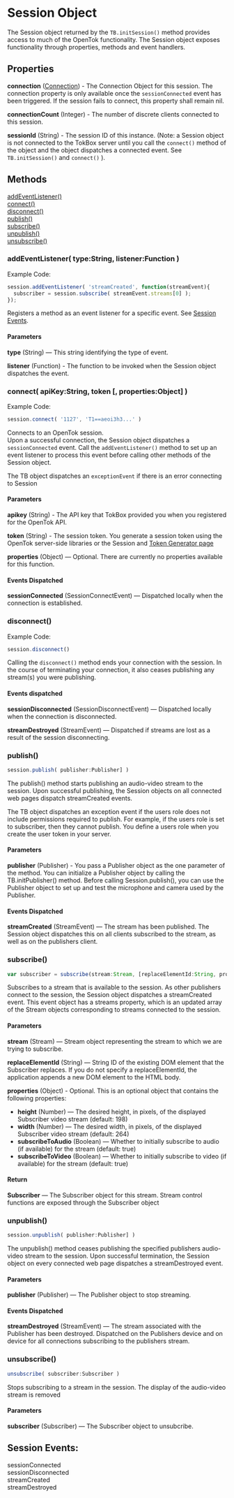 # Session Object

The Session object returned by the `TB.initSession()` method provides access to much of the OpenTok functionality. The Session object exposes functionality through properties, methods and event handlers.

## Properties

**connection** ([Connection](connection.md)) - The Connection Object for this session. The connection property is only available once the `sessionConnected` event has been triggered. If the session fails to connect, this property shall remain nil.

**connectionCount** (Integer) - The number of discrete clients connected to this session. 

**sessionId** (String) - The session ID of this instance. (Note: a Session object is not connected to the TokBox server until you call the `connect()` method of the object and the object dispatches a connected event. See `TB.initSession()` and `connect()` ).


## Methods

[addEventListener()](#addEventListener)  
[connect()](#connect)  
[disconnect()](#disconnect)  
[publish()](#publish)  
[subscribe()](#subscribe)  
[unpublish()](#unpublish)  
[unsubscribe()](#unsubscribe)  


<a name="addEventListener"></a>
### addEventListener( type:String, listener:Function )

Example Code:  
```javascript
session.addEventListener( 'streamCreated', function(streamEvent){
  subscriber = session.subscribe( streamEvent.streams[0] );
});
```

Registers a method as an event listener for a specific event. See [Session Events](sessionEvents.md).

#### Parameters

**type** (String) — This string identifying the type of event. 

**listener** (Function) - The function to be invoked when the Session object dispatches the event. 


<a name="connect"></a>
### connect( apiKey:String, token [, properties:Object] )

Example Code:  
```javascript
session.connect( '1127', 'T1==aeoi3h3...' )
```

Connects to an OpenTok session.  
Upon a successful connection, the Session object dispatches a `sessionConnected` event. Call the `addEventListener()` method to set up an event listener to process this event before calling other methods of the Session object.

The TB object dispatches an `exceptionEvent` if there is an error connecting to Session

#### Parameters

**apikey** (String) - The API key that TokBox provided you when you registered for the OpenTok API.

**token** (String) - The session token. You generate a session token using the OpenTok server-side libraries or the Session and [Token Generator page](http://www.tokbox.com/opentok/api/tools/generator)

**properties** (Object) — Optional. There are currently no properties available for this function.

#### Events Dispatched

**sessionConnected** (SessionConnectEvent) — Dispatched locally when the connection is established.  


<a name="disconnect"></a>
### disconnect()

Example Code:  
```javascript
session.disconnect()
```

Calling the `disconnect()` method ends your connection with the session. In the course of terminating your connection, it also ceases publishing any stream(s) you were publishing.

#### Events dispatched

**sessionDisconnected** (SessionDisconnectEvent) — Dispatched locally when the connection is disconnected.

**streamDestroyed** (StreamEvent) — Dispatched if streams are lost as a result of the session disconnecting.


<a name="publish"></a>
### publish()

```javascript
session.publish( publisher:Publisher] )
```

The publish() method starts publishing an audio-video stream to the session. Upon successful publishing, the Session objects on all connected web pages dispatch streamCreated events.

The TB object dispatches an exception event if the users role does not include permissions required to publish. For example, if the users role is set to subscriber, then they cannot publish. You define a users role when you create the user token in your server.

#### Parameters

**publisher** (Publisher) - You pass a Publisher object as the one parameter of the method. You can initialize a Publisher object by calling the TB.initPublisher() method. Before calling Session.publish(), you can use the Publisher object to set up and test the microphone and camera used by the Publisher.

#### Events Dispatched
**streamCreated** (StreamEvent) — The stream has been published. The Session object dispatches this on all clients subscribed to the stream, as well as on the publishers client.



<a name="subscribe"></a>
### subscribe()

```javascript
var subscriber = subscribe(stream:Stream, [replaceElementId:String, properties:Object])
```

Subscribes to a stream that is available to the session. As other publishers connect to the session, the Session object dispatches a streamCreated event. This event object has a streams property, which is an updated array of the Stream objects corresponding to streams connected to the session.

#### Parameters

**stream** (Stream) — Stream object representing the stream to which we are trying to subscribe.

**replaceElementId** (String) — String ID of the existing DOM element that the Subscriber replaces. If you do not specify a replaceElementId, the application appends a new DOM element to the HTML body.

**properties** (Object) - Optional. This is an optional object that contains the following properties:

* **height** (Number) — The desired height, in pixels, of the displayed Subscriber video stream (default: 198)
* **width** (Number) — The desired width, in pixels, of the displayed Subscriber video stream (default: 264)
* **subscribeToAudio** (Boolean) — Whether to initially subscribe to audio (if available) for the stream (default: true)
* **subscribeToVideo** (Boolean) — Whether to initially subscribe to video (if available) for the stream (default: true)

#### Return

**Subscriber** — The Subscriber object for this stream. Stream control functions are exposed through the Subscriber object



<a name="unpublish"></a>
### unpublish()

```javascript
session.unpublish( publisher:Publisher] )
```

The unpublish() method ceases publishing the specified publishers audio-video stream to the session.
Upon successful termination, the Session object on every connected web page dispatches a streamDestroyed event.

#### Parameters
**publisher** (Publisher) — The Publisher object to stop streaming.

#### Events Dispatched
**streamDestroyed** (StreamEvent) — The stream associated with the Publisher has been destroyed. Dispatched on the Publishers device and on device for all connections subscribing to the publishers stream.


<a name="unsubscribe"></a>
### unsubscribe()

```javascript
unsubscribe( subscriber:Subscriber )
```

Stops subscribing to a stream in the session. The display of the audio-video stream is removed

#### Parameters

**subscriber** (Subscriber) — The Subscriber object to unsubcribe.


<a name="events"></a>
## Session Events:
sessionConnected  
sessionDisconnected  
streamCreated  
streamDestroyed  

